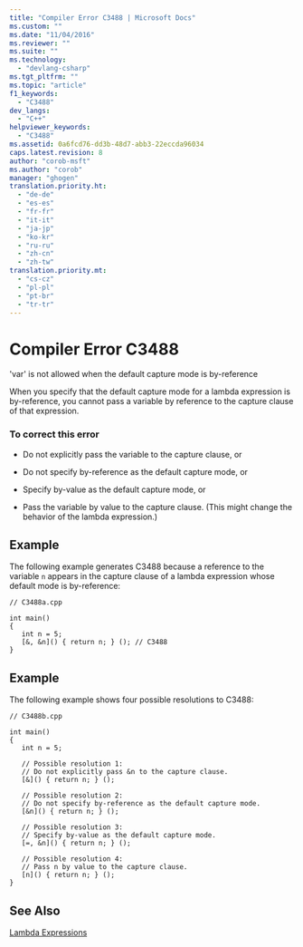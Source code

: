 ```yaml
---
title: "Compiler Error C3488 | Microsoft Docs"
ms.custom: ""
ms.date: "11/04/2016"
ms.reviewer: ""
ms.suite: ""
ms.technology: 
  - "devlang-csharp"
ms.tgt_pltfrm: ""
ms.topic: "article"
f1_keywords: 
  - "C3488"
dev_langs: 
  - "C++"
helpviewer_keywords: 
  - "C3488"
ms.assetid: 0a6fcd76-dd3b-48d7-abb3-22eccda96034
caps.latest.revision: 8
author: "corob-msft"
ms.author: "corob"
manager: "ghogen"
translation.priority.ht: 
  - "de-de"
  - "es-es"
  - "fr-fr"
  - "it-it"
  - "ja-jp"
  - "ko-kr"
  - "ru-ru"
  - "zh-cn"
  - "zh-tw"
translation.priority.mt: 
  - "cs-cz"
  - "pl-pl"
  - "pt-br"
  - "tr-tr"
---
```

# Compiler Error C3488
'var' is not allowed when the default capture mode is by-reference  
  
 When you specify that the default capture mode for a lambda expression is by-reference, you cannot pass a variable by reference to the capture clause of that expression.  
  
### To correct this error  
  
-   Do not explicitly pass the variable to the capture clause, or  
  
-   Do not specify by-reference as the default capture mode, or  
  
-   Specify by-value as the default capture mode, or  
  
-   Pass the variable by value to the capture clause. (This might change the behavior of the lambda expression.)  
  
## Example  
 The following example generates C3488 because a reference to the variable `n` appears in the capture clause of a lambda expression whose default mode is by-reference:  
  
```  
// C3488a.cpp  
  
int main()  
{  
   int n = 5;  
   [&, &n]() { return n; } (); // C3488  
}  
```  
  
## Example  
 The following example shows four possible resolutions to C3488:  
  
```  
// C3488b.cpp  
  
int main()  
{  
   int n = 5;  
  
   // Possible resolution 1:  
   // Do not explicitly pass &n to the capture clause.  
   [&]() { return n; } ();  
  
   // Possible resolution 2:  
   // Do not specify by-reference as the default capture mode.  
   [&n]() { return n; } ();  
  
   // Possible resolution 3:  
   // Specify by-value as the default capture mode.  
   [=, &n]() { return n; } ();  
  
   // Possible resolution 4:  
   // Pass n by value to the capture clause.  
   [n]() { return n; } ();  
}  
```  
  
## See Also  
 [Lambda Expressions](../../cpp/lambda-expressions-in-cpp.md)